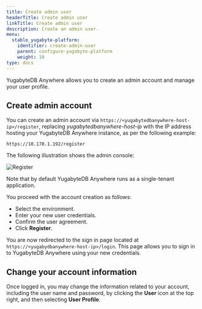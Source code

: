 ```yaml
---
title: Create admin user
headerTitle: Create admin user
linkTitle: Create admin user
description: Create an admin user.
menu:
  stable_yugabyte-platform:
    identifier: create-admin-user
    parent: configure-yugabyte-platform
    weight: 10
type: docs
---
```


YugabyteDB Anywhere allows you to create an admin account and manage your user profile.

## Create admin account

You can create an admin account via `https://<yugabytedbanywhere-host-ip>/register`, replacing *yugabytedbanywhere-host-ip* with the IP address hosting your YugabyteDB Anywhere instance, as per the following example:

```output
https://10.170.1.192/register
```

The following illustration shows the admin console:

![Register](/images/ee/register.png)

Note that by default YugabyteDB Anywhere runs as a single-tenant application.

You proceed with the account creation as follows:

- Select the environment.
- Enter your new user credentials.
- Confirm the user agreement.
- Click **Register**.

You are now redirected to the sign in page located at `https://<yugabydbanywhere-host-ip>/login`. This page allows you to sign in to YugabyteDB Anywhere using your new credentials.

## Change your account information

Once logged in, you may change the information related to your account, including the user name and password, by clicking the **User** icon at the top right, and then selecting **User Profile**.
